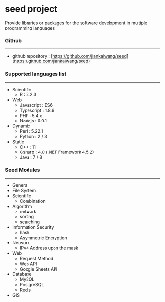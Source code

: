 # seed project

Provide libraries or packages for the software development in multiple programming languages.

### Github

---

* github repository : [https://github.com/jiankaiwang/seed](https://github.com/jiankaiwang/seed)

### Supported languages list

---

* Scientific
  * R : 3.2.3
* Web
  * Javascript : ES6
  * Typescript : 1.8.9
  * PHP : 5.4.x
  * Nodejs : 6.9.1
* Dynamic
  * Perl : 5.22.1
  * Python : 2 / 3
* Static
  * C++ : 11
  * Csharp : 4.0 \(.NET Framework 4.5.2\)
  * Java : 7 / 8

### Seed Modules

---

* General
* File System
* Scientific
  * Combination
* Algorithm
  * network
  * sorting
  * searching
* Information Security
  * hash
  * Asymmetric Encryption
* Network
  * IPv4 Address upon the mask
* Web
  * Request Method
  * Web API
  * Google Sheets API
* Database
  * MySQL
  * PostgreSQL
  * Redis
* GIS



